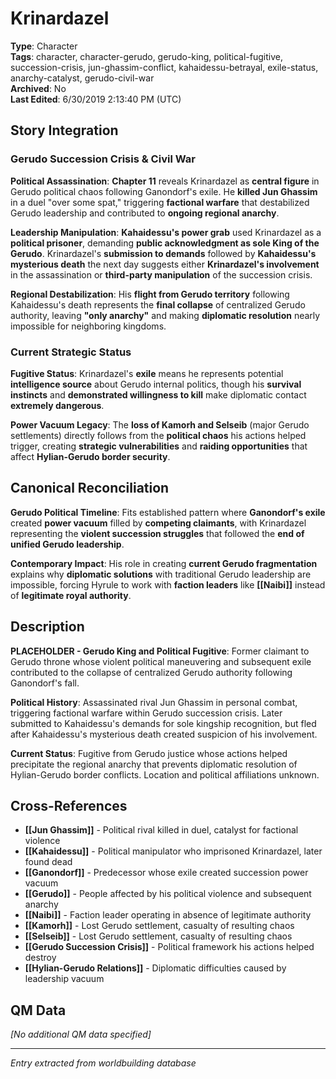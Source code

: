 # Krinardazel

**Type**: Character  
**Tags**: character, character-gerudo, gerudo-king, political-fugitive, succession-crisis, jun-ghassim-conflict, kahaidessu-betrayal, exile-status, anarchy-catalyst, gerudo-civil-war  
**Archived**: No  
**Last Edited**: 6/30/2019 2:13:40 PM (UTC)

## Story Integration

### Gerudo Succession Crisis & Civil War
**Political Assassination**: **Chapter 11** reveals Krinardazel as **central figure** in Gerudo political chaos following Ganondorf's exile. He **killed Jun Ghassim** in a duel "over some spat," triggering **factional warfare** that destabilized Gerudo leadership and contributed to **ongoing regional anarchy**.

**Leadership Manipulation**: **Kahaidessu's power grab** used Krinardazel as a **political prisoner**, demanding **public acknowledgment as sole King of the Gerudo**. Krinardazel's **submission to demands** followed by **Kahaidessu's mysterious death** the next day suggests either **Krinardazel's involvement** in the assassination or **third-party manipulation** of the succession crisis.

**Regional Destabilization**: His **flight from Gerudo territory** following Kahaidessu's death represents the **final collapse** of centralized Gerudo authority, leaving **"only anarchy"** and making **diplomatic resolution** nearly impossible for neighboring kingdoms.

### Current Strategic Status
**Fugitive Status**: Krinardazel's **exile** means he represents potential **intelligence source** about Gerudo internal politics, though his **survival instincts** and **demonstrated willingness to kill** make diplomatic contact **extremely dangerous**.

**Power Vacuum Legacy**: The **loss of Kamorh and Selseib** (major Gerudo settlements) directly follows from the **political chaos** his actions helped trigger, creating **strategic vulnerabilities** and **raiding opportunities** that affect **Hylian-Gerudo border security**.

## Canonical Reconciliation

**Gerudo Political Timeline**: Fits established pattern where **Ganondorf's exile** created **power vacuum** filled by **competing claimants**, with Krinardazel representing the **violent succession struggles** that followed the **end of unified Gerudo leadership**.

**Contemporary Impact**: His role in creating **current Gerudo fragmentation** explains why **diplomatic solutions** with traditional Gerudo leadership are impossible, forcing Hyrule to work with **faction leaders** like **[[Naibi]]** instead of **legitimate royal authority**.

## Description
**PLACEHOLDER - Gerudo King and Political Fugitive**: Former claimant to Gerudo throne whose violent political maneuvering and subsequent exile contributed to the collapse of centralized Gerudo authority following Ganondorf's fall.

**Political History**: Assassinated rival Jun Ghassim in personal combat, triggering factional warfare within Gerudo succession crisis. Later submitted to Kahaidessu's demands for sole kingship recognition, but fled after Kahaidessu's mysterious death created suspicion of his involvement.

**Current Status**: Fugitive from Gerudo justice whose actions helped precipitate the regional anarchy that prevents diplomatic resolution of Hylian-Gerudo border conflicts. Location and political affiliations unknown.

## Cross-References
- **[[Jun Ghassim]]** - Political rival killed in duel, catalyst for factional violence
- **[[Kahaidessu]]** - Political manipulator who imprisoned Krinardazel, later found dead
- **[[Ganondorf]]** - Predecessor whose exile created succession power vacuum
- **[[Gerudo]]** - People affected by his political violence and subsequent anarchy
- **[[Naibi]]** - Faction leader operating in absence of legitimate authority
- **[[Kamorh]]** - Lost Gerudo settlement, casualty of resulting chaos
- **[[Selseib]]** - Lost Gerudo settlement, casualty of resulting chaos
- **[[Gerudo Succession Crisis]]** - Political framework his actions helped destroy
- **[[Hylian-Gerudo Relations]]** - Diplomatic difficulties caused by leadership vacuum

## QM Data
*[No additional QM data specified]*

---
*Entry extracted from worldbuilding database*
